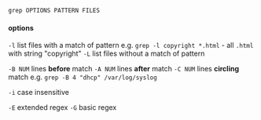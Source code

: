`grep OPTIONS PATTERN FILES`


#### options
`-l` list files with a match of pattern
	e.g. `grep -l copyright *.html` - all `.html` with string "copyright"
`-L` list files without a match of pattern

`-B NUM` lines **before** match
`-A NUM` lines **after** match
`-C NUM` lines **circling** match
	e.g. `grep -B 4 "dhcp" /var/log/syslog`

`-i` case insensitive

`-E` extended regex
`-G` basic  regex

